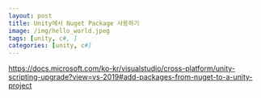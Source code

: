 ```yaml
---
layout: post
title: Unity에서 Nuget Package 사용하기
image: /img/hello_world.jpeg
tags: [unity, c#, ]
categories: [unity, c#]
---
```



https://docs.microsoft.com/ko-kr/visualstudio/cross-platform/unity-scripting-upgrade?view=vs-2019#add-packages-from-nuget-to-a-unity-project